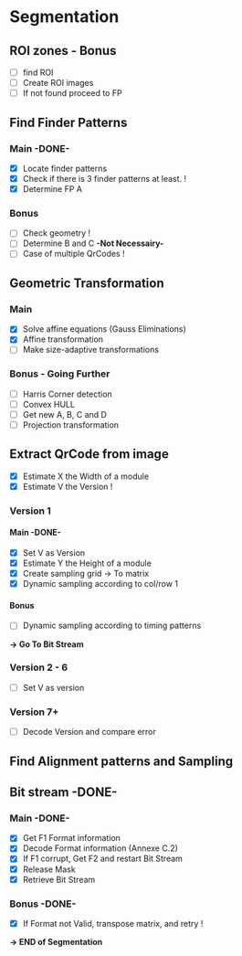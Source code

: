 # Segmentation

## ROI zones - Bonus

- [ ] find ROI
- [ ] Create ROI images
- [ ] If not found proceed to FP

## Find Finder Patterns

### Main -DONE-

- [x] Locate finder patterns
- [x] Check if there is 3 finder patterns at least. !
- [x] Determine FP A

### Bonus

- [ ] Check geometry !
- [ ] Determine B and C **-Not Necessairy-**
- [ ] Case of multiple QrCodes !

## Geometric Transformation

### Main 

- [x] Solve affine equations (Gauss Eliminations)
- [x] Affine transformation
- [ ] Make size-adaptive transformations

### Bonus - Going Further

- [ ] Harris Corner detection
- [ ] Convex HULL
- [ ] Get new A, B, C and D
- [ ] Projection transformation 

## Extract QrCode from image

- [x] Estimate X the Width of a module
- [x] Estimate V the Version !

### Version 1

#### Main -DONE-

- [x] Set V as Version 
- [x] Estimate Y the Height of a module
- [x] Create sampling grid -> To matrix
- [x] Dynamic sampling according to col/row 1

#### Bonus

- [ ] Dynamic sampling according to timing patterns

**-> Go To Bit Stream**

### Version 2 - 6
- [ ] Set V as version

### Version 7+ 

- [ ] Decode Version and compare error

## Find Alignment patterns and Sampling

## Bit stream -DONE-

### Main -DONE-

- [x] Get F1 Format information
- [x] Decode Format information (Annexe C.2)
- [x] If F1 corrupt, Get F2 and restart Bit Stream
- [x] Release Mask
- [x] Retrieve Bit Stream

### Bonus -DONE-

- [x] If Format not Valid, transpose matrix, and retry ! 

**-> END of Segmentation**
